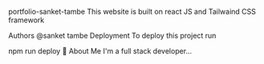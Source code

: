 portfolio-sanket-tambe
This website is built on react JS and Tailwaind CSS framework

Authors
@sanket tambe
Deployment
To deploy this project run

  npm run deploy
🚀 About Me
I'm a full stack developer...
